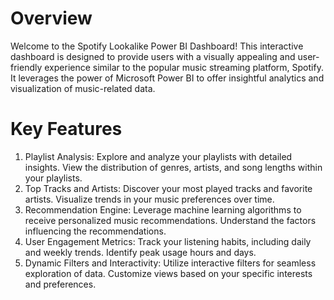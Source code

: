 # Overview
Welcome to the Spotify Lookalike Power BI Dashboard! This interactive dashboard is designed to provide users with a visually appealing and user-friendly experience similar to the popular music streaming platform, Spotify. It leverages the power of Microsoft Power BI to offer insightful analytics and visualization of music-related data.

# Key Features
1. Playlist Analysis:
Explore and analyze your playlists with detailed insights.
View the distribution of genres, artists, and song lengths within your playlists.
2. Top Tracks and Artists:
Discover your most played tracks and favorite artists.
Visualize trends in your music preferences over time.
3. Recommendation Engine:
Leverage machine learning algorithms to receive personalized music recommendations.
Understand the factors influencing the recommendations.
4. User Engagement Metrics:
Track your listening habits, including daily and weekly trends.
Identify peak usage hours and days.
5. Dynamic Filters and Interactivity:
Utilize interactive filters for seamless exploration of data.
Customize views based on your specific interests and preferences.
